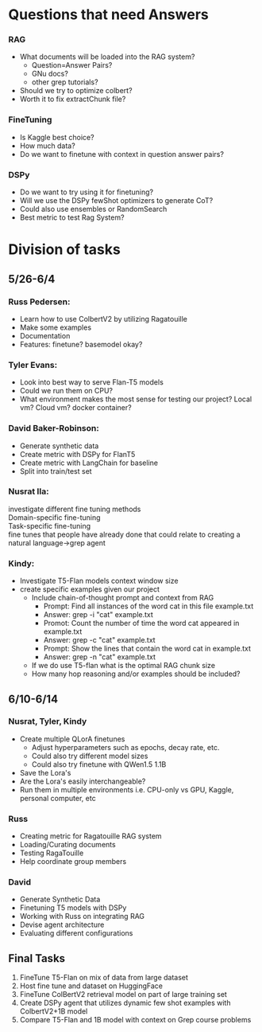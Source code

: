 # Questions that need Answers
### RAG
- What documents will be loaded into the RAG system?
    - Question=Answer Pairs?
    - GNu docs?
    - other grep tutorials?
- Should we try to optimize colbert?
- Worth it to fix extractChunk file?

### FineTuning
- Is Kaggle best choice?
- How much data?
- Do we want to finetune with context in question answer pairs?

### DSPy
- Do we want to try using it for finetuning?
- Will we use the DSPy fewShot optimizers to generate CoT?
- Could also use ensembles or RandomSearch
- Best metric to test Rag System?





# Division of tasks
## 5/26-6/4
### Russ Pedersen:
- Learn how to use ColbertV2 by utilizing Ragatouille
- Make some examples
- Documentation
- Features: finetune? basemodel okay?
### Tyler Evans:
- Look into best way to serve Flan-T5 models
- Could we run them on CPU?
- What environment makes the most sense for testing our project? Local vm? Cloud vm? docker container?
### David Baker-Robinson:
- Generate synthetic data
- Create metric with DSPy for FlanT5
- Create metric with LangChain for baseline
- Split into train/test set
### Nusrat Ila:
 investigate different fine tuning methods   
 Domain-specific fine-tuning  
 Task-specific fine-tuning  
 fine tunes that people have already done that could relate to creating a natural language->grep agent  
### Kindy:
- Investigate T5-Flan models context window size
- create specific examples given our project
    - Include chain-of-thought prompt and context from RAG
        - Prompt: Find all instances of the word cat in this file example.txt
        - Answer: grep -i "cat" example.txt
        - Promot: Count the number of time the word cat appeared in example.txt
        - Answer: grep -c "cat" example.txt
        - Prompt: Show the lines that contain the word cat in example.txt
        - Answer: grep -n "cat" example.txt
    - If we do use T5-flan what is the optimal RAG chunk size
    - How many hop reasoning and/or examples should be included?


## 6/10-6/14
### Nusrat, Tyler, Kindy
- Create multiple QLorA finetunes
    - Adjust hyperparameters such as epochs, decay rate, etc.
    - Could also try different model sizes
    - Could also try finetune with QWen1.5 1.1B
- Save the Lora's
- Are the Lora's easily interchangeable?
- Run them in multiple environments i.e. CPU-only vs GPU, Kaggle, personal computer, etc
### Russ
- Creating metric for Ragatouille RAG system
- Loading/Curating documents
- Testing RagaTouille
- Help coordinate group members
### David
- Generate Synthetic Data
- Finetuning T5 models with DSPy
- Working with Russ on integrating RAG
- Devise agent architecture
- Evaluating different configurations

## Final Tasks
1. FineTune T5-Flan on mix of data from large dataset
2. Host fine tune and dataset on HuggingFace
3. FineTune ColBertV2 retrieval model on part of large training set
4. Create DSPy agent that utilizes dynamic few shot examples with ColbertV2+1B model
6. Compare T5-Flan and 1B model with context on Grep course problems
